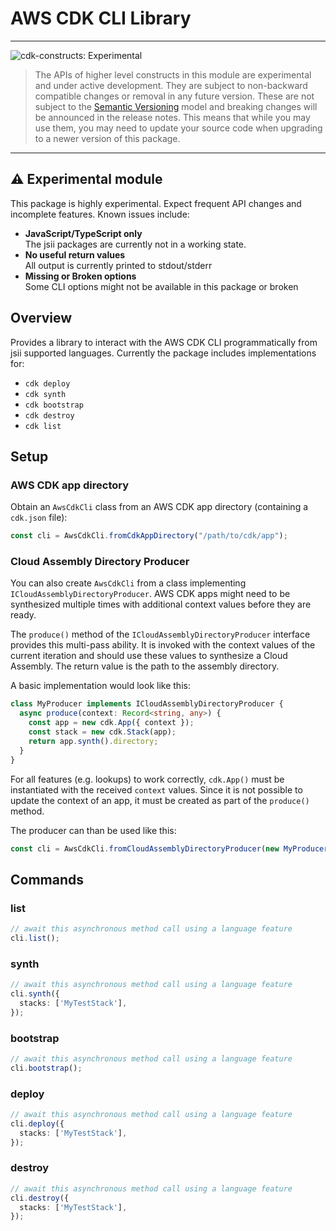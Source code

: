 # AWS CDK CLI Library
<!--BEGIN STABILITY BANNER-->

---

![cdk-constructs: Experimental](https://img.shields.io/badge/cdk--constructs-experimental-important.svg?style=for-the-badge)

> The APIs of higher level constructs in this module are experimental and under active development.
> They are subject to non-backward compatible changes or removal in any future version. These are
> not subject to the [Semantic Versioning](https://semver.org/) model and breaking changes will be
> announced in the release notes. This means that while you may use them, you may need to update
> your source code when upgrading to a newer version of this package.

---

<!--END STABILITY BANNER-->

## ⚠️ Experimental module

This package is highly experimental. Expect frequent API changes and incomplete features.
Known issues include:

- **JavaScript/TypeScript only**\
  The jsii packages are currently not in a working state.
- **No useful return values**\
  All output is currently printed to stdout/stderr
- **Missing or Broken options**\
  Some CLI options might not be available in this package or broken

## Overview

Provides a library to interact with the AWS CDK CLI programmatically from jsii supported languages.
Currently the package includes implementations for:

- `cdk deploy`
- `cdk synth`
- `cdk bootstrap`
- `cdk destroy`
- `cdk list`

## Setup

### AWS CDK app directory

Obtain an `AwsCdkCli` class from an AWS CDK app directory (containing a `cdk.json` file):

```ts fixture=imports
const cli = AwsCdkCli.fromCdkAppDirectory("/path/to/cdk/app");
```

### Cloud Assembly Directory Producer

You can also create `AwsCdkCli` from a class implementing `ICloudAssemblyDirectoryProducer`.
AWS CDK apps might need to be synthesized multiple times with additional context values before they are ready.

The `produce()` method of the `ICloudAssemblyDirectoryProducer` interface provides this multi-pass ability.
It is invoked with the context values of the current iteration and should use these values to synthesize a Cloud Assembly.
The return value is the path to the assembly directory.

A basic implementation would look like this:

```ts fixture=imports
class MyProducer implements ICloudAssemblyDirectoryProducer {
  async produce(context: Record<string, any>) {
    const app = new cdk.App({ context });
    const stack = new cdk.Stack(app);
    return app.synth().directory;
  }
}
```

For all features (e.g. lookups) to work correctly, `cdk.App()` must be instantiated with the received `context` values.
Since it is not possible to update the context of an app, it must be created as part of the `produce()` method.

The producer can than be used like this:

```ts fixture=producer
const cli = AwsCdkCli.fromCloudAssemblyDirectoryProducer(new MyProducer());
```

## Commands

### list

```ts
// await this asynchronous method call using a language feature
cli.list();
```

### synth

```ts
// await this asynchronous method call using a language feature
cli.synth({
  stacks: ['MyTestStack'],
});
```

### bootstrap

```ts
// await this asynchronous method call using a language feature
cli.bootstrap();
```

### deploy

```ts
// await this asynchronous method call using a language feature
cli.deploy({
  stacks: ['MyTestStack'],
});
```

### destroy

```ts
// await this asynchronous method call using a language feature
cli.destroy({
  stacks: ['MyTestStack'],
});
```
